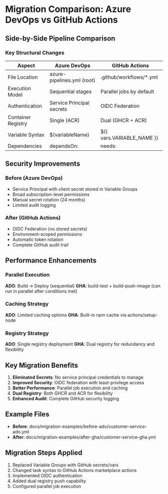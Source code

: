 # Migration Comparison: Azure DevOps vs GitHub Actions

## Side-by-Side Pipeline Comparison

### Key Structural Changes

| Aspect | Azure DevOps | GitHub Actions |
|--------|--------------|----------------|
| File Location | azure-pipelines.yml (root) | .github/workflows/*.yml |
| Execution Model | Sequential stages | Parallel jobs by default |
| Authentication | Service Principal secrets | OIDC Federation |
| Container Registry | Single (ACR) | Dual (GHCR + ACR) |
| Variable Syntax | $(variableName) | ${{ vars.VARIABLE_NAME }} |
| Dependencies | dependsOn: | needs: |

## Security Improvements

### Before (Azure DevOps)
- Service Principal with client secret stored in Variable Groups
- Broad subscription-level permissions
- Manual secret rotation (24 months)
- Limited audit logging

### After (GitHub Actions)
- OIDC Federation (no stored secrets)
- Environment-scoped permissions
- Automatic token rotation
- Complete GitHub audit trail

## Performance Enhancements

### Parallel Execution
**ADO**: Build → Deploy (sequential)
**GHA**: build-test + build-push-image (can run in parallel after conditions met)

### Caching Strategy
**ADO**: Limited caching options
**GHA**: Built-in npm cache via actions/setup-node

### Registry Strategy
**ADO**: Single registry deployment
**GHA**: Dual registry for redundancy and flexibility

## Key Migration Benefits

1. **Eliminated Secrets**: No service principal credentials to manage
2. **Improved Security**: OIDC federation with least-privilege access
3. **Better Performance**: Parallel job execution and caching
4. **Dual Registry**: Both GHCR and ACR for flexibility
5. **Enhanced Audit**: Complete GitHub security logging

## Example Files

- **Before**: docs/migration-examples/before-ado/customer-service-ado.yml
- **After**: docs/migration-examples/after-gha/customer-service-gha.yml

## Migration Steps Applied

1. Replaced Variable Groups with GitHub secrets/vars
2. Changed task syntax to GitHub Actions marketplace actions
3. Implemented OIDC authentication
4. Added dual registry push capability
5. Configured parallel job execution
